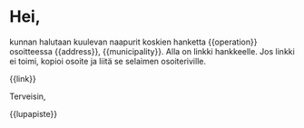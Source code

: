 # Hei,

kunnan halutaan kuulevan naapurit koskien hanketta {{operation}} osoitteessa {{address}}, {{municipality}}. Alla on linkki hankkeelle. Jos linkki ei toimi, kopioi osoite ja liit&auml; se selaimen osoiteriville.

{{link}}

Terveisin,

{{lupapiste}}